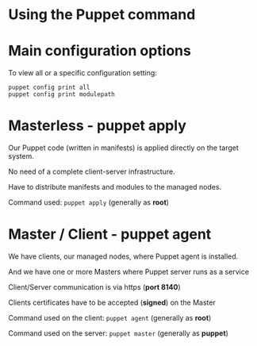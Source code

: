 # Using the Puppet command

# Main configuration options

To view all or a specific configuration setting:

    puppet config print all
    puppet config print modulepath



# Masterless - puppet apply

Our Puppet code (written in manifests) is applied directly on the target system.

No need of a complete client-server infrastructure.

Have to distribute manifests and modules to the managed nodes.

Command used: ```puppet apply``` (generally as **root**)

# Master / Client - puppet agent

We have clients, our managed nodes, where Puppet agent is installed.

And we have one or more Masters where Puppet server runs as a service

Client/Server communication is via https (**port 8140**)

Clients certificates have to be accepted (**signed**) on the Master

Command used on the client: ```puppet agent```  (generally as **root**)

Command used on the server: ```puppet master```  (generally as **puppet**)
